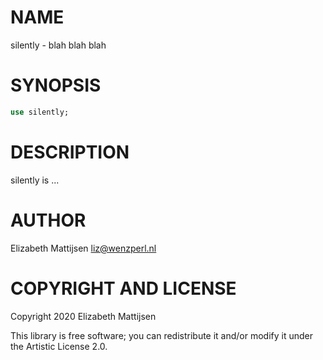 NAME
====

silently - blah blah blah

SYNOPSIS
========

```raku
use silently;
```

DESCRIPTION
===========

silently is ...

AUTHOR
======

Elizabeth Mattijsen <liz@wenzperl.nl>

COPYRIGHT AND LICENSE
=====================

Copyright 2020 Elizabeth Mattijsen

This library is free software; you can redistribute it and/or modify it under the Artistic License 2.0.

